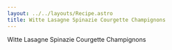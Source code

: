 ```yaml
---
layout: ../../layouts/Recipe.astro
title: Witte Lasagne Spinazie Courgette Champignons
---
```

Witte Lasagne Spinazie Courgette Champignons